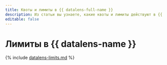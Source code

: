 ```yaml
---
title: Квоты и лимиты в {{ datalens-full-name }}
description: Из статьи вы узнаете, какие квоты и лимиты действуют в {{ datalens-name }}.
editable: false
---
```



# Лимиты в {{ datalens-name }}



{% include [datalens-limits.md](../../_includes/datalens/datalens-limits.md) %}
